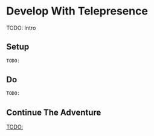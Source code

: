 # Develop With Telepresence

TODO: Intro

## Setup

```bash
TODO:
```

## Do

```bash
TODO:
```

## Continue The Adventure

[TODO:](TODO:)
